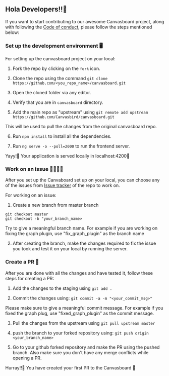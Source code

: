 ## Hola Developers!!🤩

If you want to start contributing to our awesome Canvasboard project, along with following the [Code of conduct](https://github.com/Canvasbird/canvasboard/blob/master/code_of_conduct.md), please follow the steps mentioned below:

### Set up the development environment 🖥️

For setting up the canvasboard project on your local:

1. Fork the repo by clicking on the `fork` icon.

2. Clone the repo using the command
  `git clone https://github.com/<you_repo_name>/canvasboard.git`

3. Open the cloned folder via any editor.

4. Verify that you are in `canvasboard` directory.

5. Add the main repo as "upstream" using
  `git remote add upstream https://github.com/Canvasbird/canvasboard.git`

  This will be used to pull the changes from the original canvasboard repo.

6. Run `npm install` to install all the dependencies.

7. Run `ng serve -o --poll=2000` to run the frontend server.

Yayy!🌼 Your application is served locally in localhost:4200🚀


### Work on an issue 👨‍💻👩‍💻

After you set up the Canvaboard set up on your local, you can choose any of the issues from 
[Issue tracker](https://github.com/Canvasbird/canvasboard/issues) of the repo to work on.

For working on an issue:

1. Create a new branch from master branch

  ```
  git checkout master
  git checkout -b "your_branch_name>
  ```
Try to give a meaningful branch name. For example if you are working on fixing the graph plugin,
use "fix_graph_plugin" as the branch name

2. After creating the branch, make the changes required to fix the issue you took and test it on 
  your local by running the server.


### Create a PR 🚀

After you are done with all the changes and have tested it, follow these steps for creating a PR:

1. Add the changes to the staging using 
  `git add .`

2. Commit the changes using:
  `git commit -a -m "<your_commit_msg>"`

  Please make sure to give a meaningful commit message. For example if you fixed the graph plug, 
  use "fixed_graph_plugin" as the commit message.

3. Pull the changes from the upstream using
  `git pull upstream master`

4. push the branch to your forked repository using:
    `git push origin <your_branch_name>`

4. Go to your github forked repository and make the PR using the pushed branch. Also make sure you don't have any merge conflicts while opening a PR.

Hurray!!🎉 You have created your first PR to the Canvasboard 🚀
